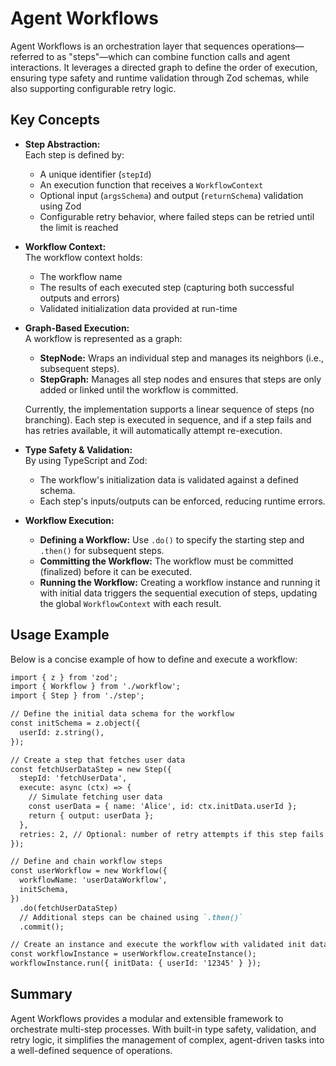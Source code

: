 # Agent Workflows

Agent Workflows is an orchestration layer that sequences operations—referred to as "steps"—which can combine function calls and agent interactions. It leverages a directed graph to define the order of execution, ensuring type safety and runtime validation through Zod schemas, while also supporting configurable retry logic.

## Key Concepts

- **Step Abstraction:**  
  Each step is defined by:
  - A unique identifier (`stepId`)
  - An execution function that receives a `WorkflowContext`
  - Optional input (`argsSchema`) and output (`returnSchema`) validation using Zod
  - Configurable retry behavior, where failed steps can be retried until the limit is reached

- **Workflow Context:**  
  The workflow context holds:
  - The workflow name
  - The results of each executed step (capturing both successful outputs and errors)
  - Validated initialization data provided at run-time

- **Graph-Based Execution:**  
  A workflow is represented as a graph:
  - **StepNode:** Wraps an individual step and manages its neighbors (i.e., subsequent steps).
  - **StepGraph:** Manages all step nodes and ensures that steps are only added or linked until the workflow is committed.
  
  Currently, the implementation supports a linear sequence of steps (no branching). Each step is executed in sequence, and if a step fails and has retries available, it will automatically attempt re-execution.

- **Type Safety & Validation:**  
  By using TypeScript and Zod:
  - The workflow's initialization data is validated against a defined schema.
  - Each step's inputs/outputs can be enforced, reducing runtime errors.

- **Workflow Execution:**  
  - **Defining a Workflow:** Use `.do()` to specify the starting step and `.then()` for subsequent steps.
  - **Committing the Workflow:** The workflow must be committed (finalized) before it can be executed.
  - **Running the Workflow:** Creating a workflow instance and running it with initial data triggers the sequential execution of steps, updating the global `WorkflowContext` with each result.

## Usage Example

Below is a concise example of how to define and execute a workflow:

```typescript:packages/workflow/readme.md
import { z } from 'zod';
import { Workflow } from './workflow';
import { Step } from './step';

// Define the initial data schema for the workflow
const initSchema = z.object({
  userId: z.string(),
});

// Create a step that fetches user data
const fetchUserDataStep = new Step({
  stepId: 'fetchUserData',
  execute: async (ctx) => {
    // Simulate fetching user data
    const userData = { name: 'Alice', id: ctx.initData.userId };
    return { output: userData };
  },
  retries: 2, // Optional: number of retry attempts if this step fails
});

// Define and chain workflow steps
const userWorkflow = new Workflow({
  workflowName: 'userDataWorkflow',
  initSchema,
})
  .do(fetchUserDataStep)
  // Additional steps can be chained using `.then()`
  .commit();

// Create an instance and execute the workflow with validated init data
const workflowInstance = userWorkflow.createInstance();
workflowInstance.run({ initData: { userId: '12345' } });
```

## Summary

Agent Workflows provides a modular and extensible framework to orchestrate multi-step processes. With built-in type safety, validation, and retry logic, it simplifies the management of complex, agent-driven tasks into a well-defined sequence of operations.


